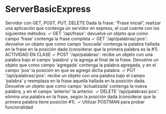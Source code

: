 ﻿# ServerBasicExpress
Servidor con GET,
POST, PUT, DELETE
Dada la frase: “Frase inicial”, realizar una aplicación que contenga un servidor en
express, el cual cuente con los siguientes métodos:
✓ GET '/api/frase': devuelve un objeto que como campo ‘frase’ contenga la frase
completa
✓ GET '/api/palabras/:pos': devuelve un objeto que como campo ‘buscada’ contenga la
palabra hallada en la frase en la posición dada (considerar que la primera palabra es la
#1).
ACTIVIDAD EN CLASE
✓ POST '/api/palabras': recibe un objeto con una palabra bajo el campo ‘palabra’ y la
agrega al final de la frase. Devuelve un objeto que como campo ‘agregada’ contenga la
palabra agregada, y en el campo ‘pos’ la posición en que se agregó dicha palabra.
✓ PUT '/api/palabras/:pos': recibe un objeto con una palabra bajo el campo ‘palabra’ y
reemplaza en la frase aquella hallada en la posición dada. Devuelve un objeto que
como campo ‘actualizada’ contenga la nueva palabra, y en el campo ‘anterior’ la
anterior.
✓ DELETE '/api/palabras/:pos': elimina una palabra en la frase, según la posición dada
(considerar que la primera palabra tiene posición #1).
✓ Utilizar POSTMAN para probar funcionalidad
